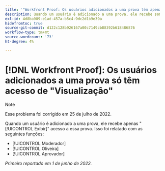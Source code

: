 ```yaml
---
title: '"Workfront Proof: Os usuários adicionados a uma prova têm apenas acesso de Exibição'''
description: Quando um usuário é adicionado a uma prova, ele recebe somente o acesso de Exibição a essa prova.
exl-id: 4d8ba089-e1ad-457a-b5c4-9dc2d1b9e39a
hidefromtoc: true
source-git-commit: d122c128b926167a00c7149cb88392b618486876
workflow-type: tm+mt
source-wordcount: '73'
ht-degree: 4%

---
```


# [!DNL Workfront Proof]: Os usuários adicionados a uma prova só têm acesso de &quot;Visualização&quot;

>[!NOTE]
>
>Esse problema foi corrigido em 25 de julho de 2022.

Quando um usuário é adicionado a uma prova, ele recebe apenas &quot;[!UICONTROL Exibir]&quot; acesso a essa prova. Isso foi relatado com as seguintes funções:

* [!UICONTROL Moderador]
* [!UICONTROL Oliveira]
* [!UICONTROL Aprovador]

_Primeiro reportado em 1 de junho de 2022._
